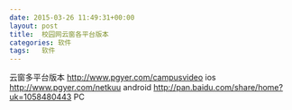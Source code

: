 ```yaml
---
date: 2015-03-26 11:49:31+00:00
layout: post
title:  校园网云窗各平台版本
categories: 软件
tags:   软件
---
```

  云窗多平台版本
http://www.pgyer.com/campusvideo ios
http://www.pgyer.com/netkuu android
http://pan.baidu.com/share/home?uk=1058480443 PC
